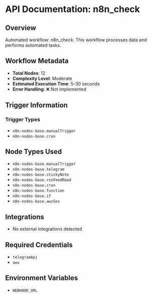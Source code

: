 # API Documentation: n8n_check

## Overview
Automated workflow: n8n_check. This workflow processes data and performs automated tasks.

## Workflow Metadata
- **Total Nodes**: 12
- **Complexity Level**: Moderate
- **Estimated Execution Time**: 5-30 seconds
- **Error Handling**: ❌ Not implemented

## Trigger Information
### Trigger Types
- `n8n-nodes-base.manualTrigger`
- `n8n-nodes-base.cron`

## Node Types Used
- `n8n-nodes-base.manualTrigger`
- `n8n-nodes-base.telegram`
- `n8n-nodes-base.stickyNote`
- `n8n-nodes-base.rssFeedRead`
- `n8n-nodes-base.cron`
- `n8n-nodes-base.function`
- `n8n-nodes-base.if`
- `n8n-nodes-base.awsSes`

## Integrations
- No external integrations detected

## Required Credentials
- `telegramApi`
- `aws`

## Environment Variables
- `WEBHOOK_URL`

